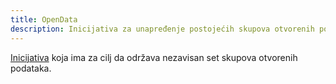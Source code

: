 ```yaml
---
title: OpenData
description: Inicijativa za unapređenje postojećih skupova otvorenih podataka Republike Srbije i uspostavljanje platforme za lakšu objavu novih skupova.
---
```


[Inicijativa](https://opendata.rs) koja ima za cilj da održava nezavisan set skupova otvorenih podataka. 
